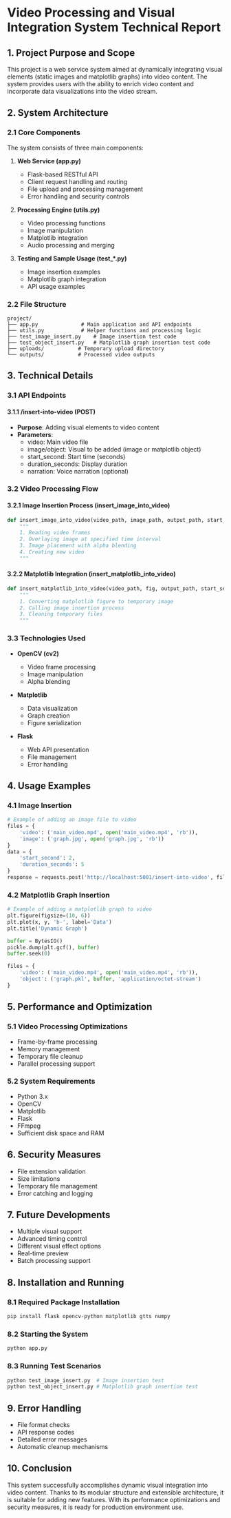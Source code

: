 # Video Processing and Visual Integration System Technical Report

## 1. Project Purpose and Scope

This project is a web service system aimed at dynamically integrating visual elements (static images and matplotlib graphs) into video content. The system provides users with the ability to enrich video content and incorporate data visualizations into the video stream.

## 2. System Architecture

### 2.1 Core Components

The system consists of three main components:

1. **Web Service (app.py)**
   - Flask-based RESTful API
   - Client request handling and routing
   - File upload and processing management
   - Error handling and security controls

2. **Processing Engine (utils.py)**
   - Video processing functions
   - Image manipulation
   - Matplotlib integration
   - Audio processing and merging

3. **Testing and Sample Usage (test_*.py)**
   - Image insertion examples
   - Matplotlib graph integration
   - API usage examples

### 2.2 File Structure

```
project/
├── app.py              # Main application and API endpoints
├── utils.py            # Helper functions and processing logic
├── test_image_insert.py    # Image insertion test code
├── test_object_insert.py   # Matplotlib graph insertion test code
├── uploads/           # Temporary upload directory
└── outputs/           # Processed video outputs
```

## 3. Technical Details

### 3.1 API Endpoints

#### 3.1.1 /insert-into-video (POST)
- **Purpose**: Adding visual elements to video content
- **Parameters**:
  - video: Main video file
  - image/object: Visual to be added (image or matplotlib object)
  - start_second: Start time (seconds)
  - duration_seconds: Display duration
  - narration: Voice narration (optional)

### 3.2 Video Processing Flow

#### 3.2.1 Image Insertion Process (insert_image_into_video)
```python
def insert_image_into_video(video_path, image_path, output_path, start_second, duration_seconds):
    """
    1. Reading video frames
    2. Overlaying image at specified time interval
    3. Image placement with alpha blending
    4. Creating new video
    """
```

#### 3.2.2 Matplotlib Integration (insert_matplotlib_into_video)
```python
def insert_matplotlib_into_video(video_path, fig, output_path, start_second, duration_seconds):
    """
    1. Converting matplotlib figure to temporary image
    2. Calling image insertion process
    3. Cleaning temporary files
    """
```

### 3.3 Technologies Used

- **OpenCV (cv2)**
  - Video frame processing
  - Image manipulation
  - Alpha blending

- **Matplotlib**
  - Data visualization
  - Graph creation
  - Figure serialization

- **Flask**
  - Web API presentation
  - File management
  - Error handling

## 4. Usage Examples

### 4.1 Image Insertion
```python
# Example of adding an image file to video
files = {
    'video': ('main_video.mp4', open('main_video.mp4', 'rb')),
    'image': ('graph.jpg', open('graph.jpg', 'rb'))
}
data = {
    'start_second': 2,
    'duration_seconds': 5
}
response = requests.post('http://localhost:5001/insert-into-video', files=files, data=data)
```

### 4.2 Matplotlib Graph Insertion
```python
# Example of adding a matplotlib graph to video
plt.figure(figsize=(10, 6))
plt.plot(x, y, 'b-', label='Data')
plt.title('Dynamic Graph')

buffer = BytesIO()
pickle.dump(plt.gcf(), buffer)
buffer.seek(0)

files = {
    'video': ('main_video.mp4', open('main_video.mp4', 'rb')),
    'object': ('graph.pkl', buffer, 'application/octet-stream')
}
```

## 5. Performance and Optimization

### 5.1 Video Processing Optimizations
- Frame-by-frame processing
- Memory management
- Temporary file cleanup
- Parallel processing support

### 5.2 System Requirements
- Python 3.x
- OpenCV
- Matplotlib
- Flask
- FFmpeg
- Sufficient disk space and RAM

## 6. Security Measures

- File extension validation
- Size limitations
- Temporary file management
- Error catching and logging

## 7. Future Developments

- Multiple visual support
- Advanced timing control
- Different visual effect options
- Real-time preview
- Batch processing support

## 8. Installation and Running

### 8.1 Required Package Installation
```bash
pip install flask opencv-python matplotlib gtts numpy
```

### 8.2 Starting the System
```bash
python app.py
```

### 8.3 Running Test Scenarios
```bash
python test_image_insert.py  # Image insertion test
python test_object_insert.py # Matplotlib graph insertion test
```

## 9. Error Handling

- File format checks
- API response codes
- Detailed error messages
- Automatic cleanup mechanisms

## 10. Conclusion

This system successfully accomplishes dynamic visual integration into video content. Thanks to its modular structure and extensible architecture, it is suitable for adding new features. With its performance optimizations and security measures, it is ready for production environment use. 